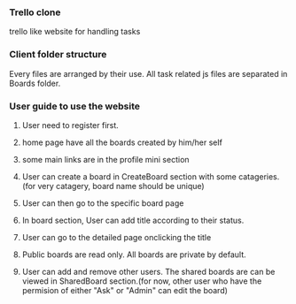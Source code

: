 ### Trello clone
trello like website for handling tasks

### Client folder structure
Every files are arranged by their use.
All task related js files are separated in Boards folder.

### User guide to use the website
1) User need to register first.

2) home page have all the boards created by him/her self

3) some main links are in the profile mini section

4) User can create a board in CreateBoard section with some catageries.
(for very catagery, board name should be unique)

5) User can then go to the specific board page

6) In board section, User can add title according to their status.

7) User can go to the detailed page onclicking the title

8) Public boards are read only. All boards are private by default.

9) User can add and remove other users. The shared boards are can be viewed 
in SharedBoard section.(for now, other user who have the permision of either "Ask" 
or "Admin" can edit the board)
